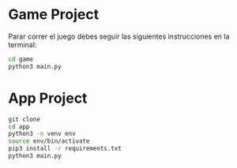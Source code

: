 # Game Project

Parar correr el juego debes seguir las siguientes instrucciones en la terminal:


```sh
cd game
python3 main.py
```



# App Project

```sh
git clone
cd app
python3 -m venv env
source env/bin/activate
pip3 install -r requirements.txt
python3 main.py
```





